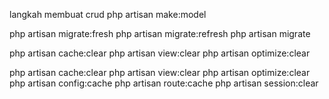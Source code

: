 langkah membuat crud
php artisan make:model 




php artisan migrate:fresh <!-- menghapus semua tabel di database -->
php artisan migrate:refresh <!-- menghapus tabel satu per satu dan menjalankan ulang migrasi dari awal -->
php artisan migrate <!-- menjalankan migrasi yang belum dijalankan sebelumnya -->


php artisan cache:clear <!-- cache konfigurasi, cache rute, dan cache view -->
php artisan view:clear <!-- cache dari view yang di-compile oleh Blade -->
php artisan optimize:clear <!-- cache yang dihasilkan oleh perintah optimize, termasuk cache konfigurasi, rute, dan view -->

php artisan cache:clear
php artisan view:clear
php artisan optimize:clear
php artisan config:cache
php artisan route:cache
php artisan session:clear
